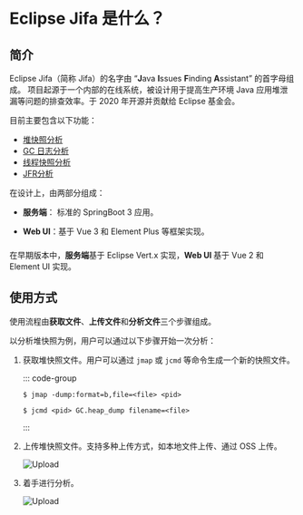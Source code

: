 # Eclipse Jifa 是什么？

## 简介

Eclipse Jifa（简称 Jifa）的名字由 “**J**ava **I**ssues **F**inding **A**ssistant” 的首字母组成。
项目起源于一个内部的在线系统，被设计用于提高生产环境 Java 应用堆泄漏等问题的排查效率。于 2020 年开源并贡献给 Eclipse 基金会。

目前主要包含以下功能：

- [堆快照分析](./heap-dump-analysis.md)
- [GC 日志分析](./gc-log-analysis.md)
- [线程快照分析](./thread-dump-analysis.md)
- [JFR分析](./jfr-analysis.md)

在设计上，由两部分组成：

- **服务端**： 标准的 SpringBoot 3 应用。

- **Web UI**：基于 Vue 3 和 Element Plus 等框架实现。

<div class="info custom-block" style="padding-top: 8px">
在早期版本中，<b>服务端</b>基于 Eclipse Vert.x 实现，<b>Web UI </b>基于 Vue 2 和 Element UI 实现。
</div>

## 使用方式

使用流程由**获取文件**、**上传文件**和**分析文件**三个步骤组成。

以分析堆快照为例，用户可以通过以下步骤开始一次分析：

1. 获取堆快照文件。用户可以通过 `jmap` 或 `jcmd` 等命令生成一个新的快照文件。

   ::: code-group
   ```shell [jmap]
   $ jmap -dump:format=b,file=<file> <pid>
   ```
   ```shell [jcmd]
   $ jcmd <pid> GC.heap_dump filename=<file>
   ```
   :::

2. 上传堆快照文件。支持多种上传方式，如本地文件上传、通过 OSS 上传。

   ![Upload](../image/upload.jpeg)

3. 着手进行分析。

   ![Upload](../image/heap-dump-analysis-overview.jpeg)